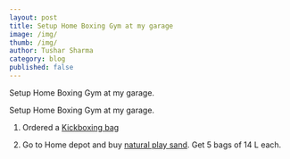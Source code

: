 ```yaml
---
layout: post
title: Setup Home Boxing Gym at my garage
image: /img/
thumb: /img/
author: Tushar Sharma
category: blog
published: false
---
```


Setup Home Boxing Gym at my garage.<!-- truncate_here -->

Setup Home Boxing Gym at my garage.

1. Ordered a [Kickboxing bag](https://www.amazon.com/dp/B00KP3CT3S?ref=ppx_yo2ov_dt_b_product_details&th=1)

2. Go to Home depot and buy [natural play sand](https://www.homedepot.com/p/Pavestone-0-5-cu-ft-All-Purpose-Play-Sand-55141/100577543?). Get 5 bags of 14 L each.
